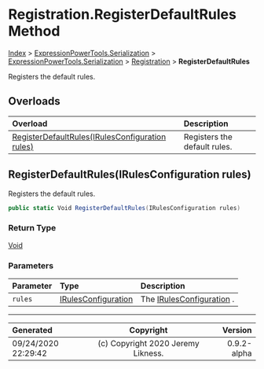 ﻿# Registration.RegisterDefaultRules Method

[Index](../index.md) > [ExpressionPowerTools.Serialization](ExpressionPowerTools.Serialization.a.md) > [ExpressionPowerTools.Serialization](ExpressionPowerTools.Serialization.n.md) > [Registration](ExpressionPowerTools.Serialization.Registration.cs.md) > **RegisterDefaultRules**

Registers the default rules.

## Overloads

| Overload | Description |
| :-- | :-- |
| [RegisterDefaultRules(IRulesConfiguration rules)](#registerdefaultrulesirulesconfiguration-rules) | Registers the default rules. |
## RegisterDefaultRules(IRulesConfiguration rules)

Registers the default rules.

```csharp
public static Void RegisterDefaultRules(IRulesConfiguration rules)
```

### Return Type

 [Void](https://docs.microsoft.com/dotnet/api/system.void) 

### Parameters

| Parameter | Type | Description |
| :-- | :-- | :-- |
| `rules` | [IRulesConfiguration](ExpressionPowerTools.Serialization.Signatures.IRulesConfiguration.i.md) | The [IRulesConfiguration](ExpressionPowerTools.Serialization.Signatures.IRulesConfiguration.i.md) . |



---

| Generated | Copyright | Version |
| :-- | :-: | --: |
| 09/24/2020 22:29:42 | (c) Copyright 2020 Jeremy Likness. | 0.9.2-alpha |
